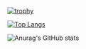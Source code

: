 

[![trophy](https://github-profile-trophy.vercel.app/?username=projectSylas)](https://github.com/ryo-ma/github-profile-trophy)


[![Top Langs](https://github-readme-stats.vercel.app/api/top-langs/?username=anuraghazra&hide=javascript,html,typescript,css,glsl,go,shell,astro,assembly,makefile,objective-c,rust,c%2B%2B%0A,c%23&exclude_repo=productive-box&langs_count=10&layout=compact)](https://github.com/anuraghazra/github-readme-stats)

![Anurag's GitHub stats](https://github-readme-stats.vercel.app/api?username=projectSylas&show_icons=true&theme=radical&include_all_commits=false&count_private=true&hide_rank=true)
